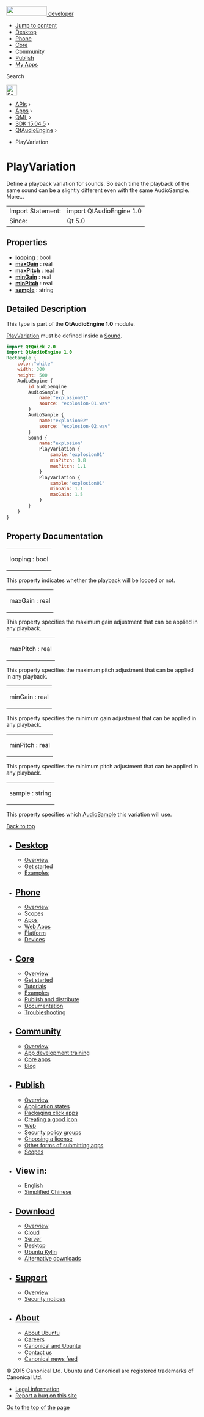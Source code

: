 <a href="https://developer.ubuntu.com/" class="logo-ubuntu"><img src="https://developer.ubuntu.com/assets/sites/ubuntu/latest/u/img/logos/logo-ubuntu-orange.svg" width="106" height="25" /> <span>developer</span></a>

-   [Jump to content](index.html#main-content)
-   [Desktop](https://developer.ubuntu.com/en/desktop/)
-   [Phone](https://developer.ubuntu.com/en/phone/)
-   [Core](https://developer.ubuntu.com/core)
-   [Community](https://developer.ubuntu.com/en/community/)
-   [Publish](https://developer.ubuntu.com/en/publish/)
-   [My Apps](https://myapps.developer.ubuntu.com/)

Search

<img src="https://developer.ubuntu.com/assets/sites/ubuntu/latest/u/img/search-white.svg" alt="Search" height="28" />

-   [APIs](../../../../index.html) ›
-   [Apps](../../../index.html) ›
-   [QML](../../index.html) ›
-   [SDK 15.04.5](../index.html) ›
-   [QtAudioEngine](../QtAudioEngine/index.html) ›

<!-- -->

-   PlayVariation

PlayVariation
=============

<span class="subtitle"></span>
Define a playback variation for sounds. So each time the playback of the same sound can be a slightly different even with the same AudioSample. More...

|                   |                          |
|-------------------|--------------------------|
| Import Statement: | import QtAudioEngine 1.0 |
| Since:            | Qt 5.0                   |

<span id="properties"></span>
Properties
----------

-   ****[looping](index.html#looping-prop)**** : bool
-   ****[maxGain](index.html#maxGain-prop)**** : real
-   ****[maxPitch](index.html#maxPitch-prop)**** : real
-   ****[minGain](index.html#minGain-prop)**** : real
-   ****[minPitch](index.html#minPitch-prop)**** : real
-   ****[sample](index.html#sample-prop)**** : string

<span id="details"></span>
Detailed Description
--------------------

This type is part of the **QtAudioEngine 1.0** module.

[PlayVariation](index.html) must be defined inside a [Sound](../QtAudioEngine.Sound/index.html).

``` qml
import QtQuick 2.0
import QtAudioEngine 1.0
Rectangle {
    color:"white"
    width: 300
    height: 500
    AudioEngine {
        id:audioengine
        AudioSample {
            name:"explosion01"
            source: "explosion-01.wav"
        }
        AudioSample {
            name:"explosion02"
            source: "explosion-02.wav"
        }
        Sound {
            name:"explosion"
            PlayVariation {
                sample:"explosion01"
                minPitch: 0.8
                maxPitch: 1.1
            }
            PlayVariation {
                sample:"explosion01"
                minGain: 1.1
                maxGain: 1.5
            }
        }
    }
}
```

Property Documentation
----------------------

<table>
<colgroup>
<col width="100%" />
</colgroup>
<tbody>
<tr class="odd">
<td><p><span id="looping-prop"></span><span class="name">looping</span> : <span class="type">bool</span></p></td>
</tr>
</tbody>
</table>

This property indicates whether the playback will be looped or not.

<table>
<colgroup>
<col width="100%" />
</colgroup>
<tbody>
<tr class="odd">
<td><p><span id="maxGain-prop"></span><span class="name">maxGain</span> : <span class="type">real</span></p></td>
</tr>
</tbody>
</table>

This property specifies the maximum gain adjustment that can be applied in any playback.

<table>
<colgroup>
<col width="100%" />
</colgroup>
<tbody>
<tr class="odd">
<td><p><span id="maxPitch-prop"></span><span class="name">maxPitch</span> : <span class="type">real</span></p></td>
</tr>
</tbody>
</table>

This property specifies the maximum pitch adjustment that can be applied in any playback.

<table>
<colgroup>
<col width="100%" />
</colgroup>
<tbody>
<tr class="odd">
<td><p><span id="minGain-prop"></span><span class="name">minGain</span> : <span class="type">real</span></p></td>
</tr>
</tbody>
</table>

This property specifies the minimum gain adjustment that can be applied in any playback.

<table>
<colgroup>
<col width="100%" />
</colgroup>
<tbody>
<tr class="odd">
<td><p><span id="minPitch-prop"></span><span class="name">minPitch</span> : <span class="type">real</span></p></td>
</tr>
</tbody>
</table>

This property specifies the minimum pitch adjustment that can be applied in any playback.

<table>
<colgroup>
<col width="100%" />
</colgroup>
<tbody>
<tr class="odd">
<td><p><span id="sample-prop"></span><span class="name">sample</span> : <span class="type">string</span></p></td>
</tr>
</tbody>
</table>

This property specifies which [AudioSample](../QtAudioEngine.AudioSample/index.html) this variation will use.

[Back to top](index.html#)

-   [Desktop](https://developer.ubuntu.com/en/desktop/)
    ---------------------------------------------------

    -   [Overview](https://developer.ubuntu.com/en/desktop/)
    -   [Get started](http://snapcraft.io/?utm_source=developer.ubuntu.com&utm_medium=devportal&utm_term=snaps%20snapcraft%20desktop&utm_content=menu&utm_campaign=duc_snappers)
    -   [Examples](https://github.com/ubuntu/snappy-playpen)

-   [Phone](https://developer.ubuntu.com/en/phone/)
    -----------------------------------------------

    -   [Overview](https://developer.ubuntu.com/en/phone/)
    -   [Scopes](https://developer.ubuntu.com/en/phone/scopes/)
    -   [Apps](https://developer.ubuntu.com/en/phone/apps/)
    -   [Web Apps](https://developer.ubuntu.com/en/phone/web/)
    -   [Platform](https://developer.ubuntu.com/en/phone/platform/)
    -   [Devices](https://developer.ubuntu.com/en/phone/devices/)

-   [Core](https://developer.ubuntu.com/core)
    -----------------------------------------

    -   [Overview](https://developer.ubuntu.com/core)
    -   [Get started](https://developer.ubuntu.com/core/get-started)
    -   [Tutorials](https://developer.ubuntu.com/core/tutorials)
    -   [Examples](https://developer.ubuntu.com/core/examples)
    -   [Publish and distribute](https://developer.ubuntu.com/core/publish-and-distribute)
    -   [Documentation](https://developer.ubuntu.com/core/documentation)
    -   [Troubleshooting](https://developer.ubuntu.com/core/troubleshooting)

-   [Community](https://developer.ubuntu.com/en/community/)
    -------------------------------------------------------

    -   [Overview](https://developer.ubuntu.com/en/community/)
    -   [App development training](https://developer.ubuntu.com/en/community/training/)
    -   [Core apps](https://developer.ubuntu.com/en/community/core-apps/)
    -   [Blog](https://developer.ubuntu.com/en/community/blog/)

-   [Publish](https://developer.ubuntu.com/en/publish/)
    ---------------------------------------------------

    -   [Overview](https://developer.ubuntu.com/en/publish/)
    -   [Application states](https://developer.ubuntu.com/en/publish/application-states/)
    -   [Packaging click apps](https://developer.ubuntu.com/en/publish/packaging-click-apps/)
    -   [Creating a good icon](https://developer.ubuntu.com/en/publish/creating-a-good-icon/)
    -   [Web](https://developer.ubuntu.com/en/publish/web/)
    -   [Security policy groups](https://developer.ubuntu.com/en/publish/security-policy-groups/)
    -   [Choosing a license](https://developer.ubuntu.com/en/publish/choosing-a-license/)
    -   [Other forms of submitting apps](https://developer.ubuntu.com/en/publish/other-forms-of-submitting-apps/)
    -   [Scopes](https://developer.ubuntu.com/en/publish/scopes/)

-   View in:
    --------

    -   [English](index.html "Change to language: English")
    -   [Simplified Chinese](index.html "Change to language: Simplified Chinese")

-   [Download](http://ubuntu.com/download/)
    ---------------------------------------

    -   [Overview](http://ubuntu.com/download)
    -   [Cloud](http://ubuntu.com/download/cloud)
    -   [Server](http://ubuntu.com/download/server)
    -   [Desktop](http://ubuntu.com/download/desktop)
    -   [Ubuntu Kylin](http://ubuntu.com/download/ubuntu-kylin)
    -   [Alternative downloads](http://ubuntu.com/download/alternative-downloads)

-   [Support](http://ubuntu.com/support/)
    -------------------------------------

    -   [Overview](http://ubuntu.com/support)
    -   [Security notices](http://www.ubuntu.com/usn/)

-   [About](http://ubuntu.com/about/)
    ---------------------------------

    -   [About Ubuntu](http://ubuntu.com/about/about-ubuntu)
    -   [Careers](http://www.canonical.com/careers)
    -   [Canonical and Ubuntu](http://ubuntu.com/about/canonical-and-ubuntu)
    -   [Contact us](http://ubuntu.com/about/contact-us)
    -   [Canonical news feed](http://insights.ubuntu.com/feed/)

© 2015 Canonical Ltd. Ubuntu and Canonical are registered trademarks of Canonical Ltd.

-   [Legal information](http://www.ubuntu.com/legal)
-   [Report a bug on this site](https://bugs.launchpad.net/developer-ubuntu-com/)

<span class="accessibility-aid">[Go to the top of the page](index.html#)</span>
